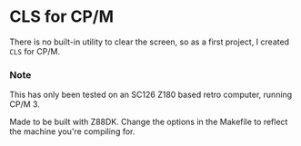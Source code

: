 # CLS for CP/M
There is no built-in utility to clear the screen, so as a first project, I created `CLS` for CP/M.

### Note
This has only been tested on an SC126 Z180 based retro computer, running CP/M 3. 

Made to be built with Z88DK. Change the options in the Makefile to reflect the machine you're compiling for.
